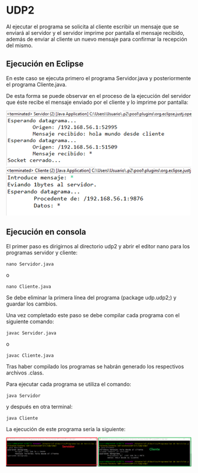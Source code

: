 # UDP2

Al ejecutar el programa se solicita al cliente escribir un mensaje que se enviará al servidor y el servidor imprime por pantalla el mensaje recibido, además de enviar al cliente un nuevo mensaje para confirmar la recepción del mismo. 

## Ejecución en Eclipse

En este caso se ejecuta primero el programa Servidor.java y posteriormente el programa Cliente.java.

De esta forma se puede observar en el proceso de la ejecución del servidor que éste recibe el mensaje enviado por el cliente y lo imprime por pantalla:

![UDP2 Servidor Ejecución Eclipse](../../images/udp2-server-eclipse.png)
![UDP2 Cliente Ejecución Eclipse](../../images/udp2-cliente-eclipse.png)

## Ejecución en consola

El primer paso es dirigirnos al directorio udp2 y abrir el editor nano para los programas servidor y cliente:


```
nano Servidor.java
```

o 

```
nano Cliente.java
```

Se debe eliminar la primera línea del programa (package udp.udp2;) y guardar los cambios.

Una vez completado este paso se debe compilar cada programa con el siguiente comando:

```
javac Servidor.java
```

o 

```
javac Cliente.java
```

Tras haber compilado los programas se habrán generado los respectivos archivos .class.

Para ejecutar cada programa se utiliza el comando:

```
java Servidor
```

y después en otra terminal:  

```
java Cliente
```

La ejecución de este programa sería la siguiente:

![UDP2 Ejecución Consola](../../images/udp2-consola.png)